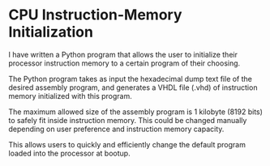 # CPU Instruction-Memory Initialization

I have written a Python program that allows the user to initialize their processor instruction memory to a certain program of their choosing.

The Python program takes as input the hexadecimal dump text file of the desired assembly program, and generates a VHDL file (.vhd) of instruction memory initialized with this program.

The maximum allowed size of the assembly program is 1 kilobyte (8192 bits) to safely fit inside instruction memory. This could be changed manually depending on user preference and instruction memory capacity.

This allows users to quickly and efficiently change the default program loaded into the processor at bootup.
